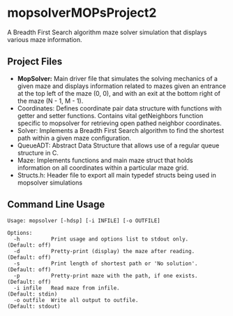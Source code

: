 # mopsolverMOPsProject2
A Breadth First Search algorithm maze solver simulation that displays various maze information.

## Project Files
- **MopSolver:** Main driver file that simulates the solving mechanics of a given maze and displays information related to mazes given an entrance at the top left of the maze (0, 0), and with an exit at the bottom right of the maze (N - 1, M - 1).
- Coordinates: Defines coordinate pair data structure with functions with getter and setter functions. Contains vital getNeighbors function specific to mopsolver for retrieving open pathed neighbor coordinates.
- Solver: Implements a Breadth First Search algorithm to find the shortest path within a given maze configuration. 
- QueueADT: Abstract Data Structure that allows use of a regular queue structure in C.
- Maze: Implements functions and main maze struct that holds information on all coordinates within a particular maze grid.
- Structs.h: Header file to export all main typedef structs being used in mopsolver simulations

## Command Line Usage
`Usage: mopsolver [-hdsp] [-i INFILE] [-o OUTFILE]`
```
Options:
  -h          Print usage and options list to stdout only.    (Default: off)
  -d          Pretty-print (display) the maze after reading.  (Default: off)
  -s          Print length of shortest path or 'No solution'. (Default: off)
  -p          Pretty-print maze with the path, if one exists. (Default: off)
  -i infile   Read maze from infile.                          (Default: stdin)
  -o outfile  Write all output to outfile.                    (Default: stdout)
```
